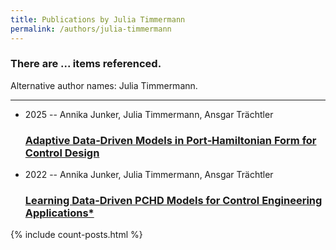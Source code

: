 ```yaml
---
title: Publications by Julia Timmermann
permalink: /authors/julia-timmermann
---
```


<h3 id="number-posts">There are ... items referenced.</h3>
<p id='info-authors'>Alternative author names: Julia Timmermann.</p>
<hr />
<ul class="post-list">
<li><span class='post-meta'>2025 -- Annika Junker, Julia Timmermann, Ansgar Trächtler</span><h3><a class='post-link' href="{{ site.baseurl }}/adaptive-data-driven-models-in-port-hamiltonian-form-for-control-design">Adaptive Data‐Driven Models in Port‐Hamiltonian Form for Control Design</a></h3></li>
<li><span class='post-meta'>2022 -- Annika Junker, Julia Timmermann, Ansgar Trächtler</span><h3><a class='post-link' href="{{ site.baseurl }}/learning-data-driven-pchd-models-for-control-engineering-applications">Learning Data-Driven PCHD Models for Control Engineering Applications*</a></h3></li>

</ul>
{% include count-posts.html %}
